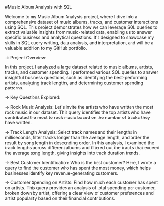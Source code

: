 #Music Album Analysis with SQL

Welcome to my Music Album Analysis project, where I dive into a comprehensive dataset of music albums, tracks, and customer interactions using SQL. This project demonstrates how we can leverage SQL queries to extract valuable insights from music-related data, enabling us to answer specific business and analytical questions. It's designed to showcase my skills in SQL query writing, data analysis, and interpretation, and will be a valuable addition to my GitHub portfolio.

-> Project Overview:

In this project, I analyzed a large dataset related to music albums, artists, tracks, and customer spending. I performed various SQL queries to answer insightful business questions, such as identifying the best-performing artists, analyzing track lengths, and determining customer spending patterns.

-> Key Questions Explored:

-> Rock Music Analysis:
Let's invite the artists who have written the most rock music in our dataset.
This query identifies the top artists who have contributed the most to rock music based on the number of tracks they have written.

-> Track Length Analysis:
Select track names and their lengths in milliseconds, filter tracks longer than the average length, and order the result by song length in descending order.
In this analysis, I examined the track lengths across different albums and filtered out the tracks that exceed the average song length, giving insights into track duration trends.

-> Best Customer Identification:
Who is the best customer?
Here, I wrote a query to find the customer who has spent the most money, which helps businesses identify key revenue-generating customers.

-> Customer Spending on Artists:
Find how much each customer has spent on artists.
This query provides an analysis of total spending per customer, broken down by artist, offering a clear view of customer preferences and artist popularity based on their financial contributions.
